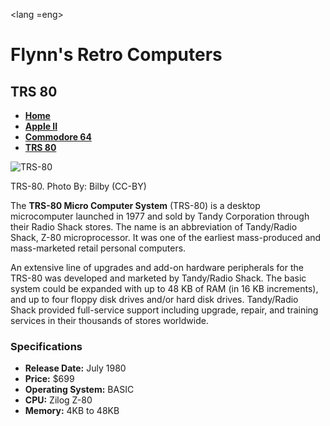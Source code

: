<!DOCTYPE html>
<html>

<lang =eng>
<head>
<meta charset="utf-8">
<title>Flynn's Retro Computers </title>
</head>

<body>
<h1>Flynn's Retro Computers </h1>
<h2>TRS 80</h2>


<p>
<ul>
  <li><strong><a href="index1.html">Home</a></strong></li>
<li><strong><a href="apple-ii.html">Apple II</a></strong></li>
<li><strong><a href="commodore-64.html">Commodore 64</a></strong></li>
<li><strong><a href="trs-80.html">TRS 80</a></strong></li>
</ul>
</p>

<img scr= "trs-80.jpg" alt="TRS-80">
<p>TRS-80. Photo By: Bilby (CC-BY)</p>

<p>The <b>TRS-80 Micro Computer System</b> (TRS-80) is a desktop microcomputer launched in 1977 and sold by Tandy Corporation through their Radio Shack stores. The name is an abbreviation of Tandy/Radio Shack, Z-80 microprocessor. It was one of the earliest mass-produced and mass-marketed retail personal computers. </p>
<p>An extensive line of upgrades and add-on hardware peripherals for the TRS-80 was developed and marketed by Tandy/Radio Shack. The basic system could be expanded with up to 48 KB of RAM (in 16 KB increments), and up to four floppy disk drives and/or hard disk drives. Tandy/Radio Shack provided full-service support including upgrade, repair, and training services in their thousands of stores worldwide. </p>

<h3>Specifications</h3>
<ul>
  <li><b>Release Date:</b> July 1980</li>
  <li><b>Price:</b> $699 </li>
  <li><b>Operating System:</b> BASIC</li>
  <li><b>CPU:</b> Zilog Z-80</li>
  <li><b>Memory:</b> 4KB to 48KB</li>
</ul>
</body>


</html>
